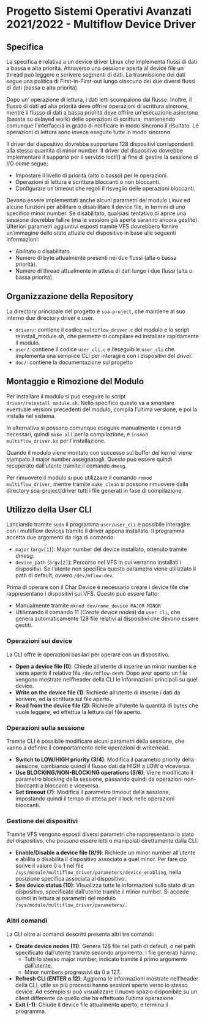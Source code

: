 # Progetto Sistemi Operativi Avanzati 2021/2022 - Multiflow Device Driver   
## Specifica
La specifica è relativa a un device driver Linux che implementa flussi di dati a bassa e alta priorità. Attraverso una sessione aperta al device file un thread può leggere e scrivere segmenti di dati. La trasmissione dei dati segue una politica di First-in-First-out lungo ciascuno dei due diversi flussi di dati (bassa e alta priorità).

Dopo un’ operazione di lettura, i dati letti scompaiono dal flusso. Inoltre, il flusso di dati ad alta priorità deve offrire operazioni di scrittura sincrone, mentre il flusso di dati a bassa priorità deve offrire un'esecuzione asincrona (basata su delayed work) delle operazioni di scrittura, mantenendo comunque l'interfaccia in grado di notificare in modo sincrono il risultato. Le operazioni di lettura sono invece eseguite tutte in modo sincrono. 

Il driver del dispositivo dovrebbe supportare 128 dispositivi corrispondenti alla stessa quantità di minor number. Il driver del dispositivo dovrebbe implementare il supporto per il servizio ioctl() al fine di gestire la sessione di I/O come segue:
- Impostare il livello di priorità (alto o basso) per le operazioni.
- Operazioni di lettura e scrittura bloccanti o non bloccanti.
- Configurare un timeout che regoli il risveglio delle operazioni bloccanti.

Devono essere implementati anche alcuni parametri del modulo Linux ed alcune funzioni per abilitare o disabilitare il device file, in termini di uno specifico minor number. Se disabilitato, qualsiasi tentativo di aprire una sessione dovrebbe fallire (ma le sessioni già aperte saranno ancora gestite). Ulteriori parametri aggiuntivi esposti tramite VFS dovrebbero fornire un’immagine dello stato attuale del dispositivo in base alle seguenti informazioni:
- Abilitato o disabilitato.
- Numero di byte attualmente presenti nei due flussi (alta o bassa priorità).
- Numero di thread attualmente in attesa di dati lungo i due flussi (alta o bassa priorità).


## Organizzazione della Repository
La directory principale del progetto è `soa-project`, che mantiene al suo interno due directory driver e user.
- `driver/`: contiene il codice `multiflow_driver.c` del modulo e lo script reinstall_module.sh, che permette di compilare ed installare rapidamente il modulo. 
- `user/`: contiene il codice `user_cli.c` e l’eseguibile `user_cli` che implementa una semplice CLI per interagire con i dispositivi del driver.
- `doc/`: contiene la documentazione sul progetto

## Montaggio e Rimozione del Modulo
Per installare il modulo si può eseguire lo script `driver/reinstall_module.sh`. Nello specifico questo va a smontare eventuale versioni precedenti del modulo, compila l’ultima versione, e poi la installa nel sistema. 

In alternativa si possono comunque eseguire manualmente i comandi necessari, quindi `make all` per la compilazione, e `insmod multiflow_driver.ko` per l’installazione. 

Quando il modulo viene montato con successo sul buffer del kernel viene stampato il major number assegnatogli. Questo può essere quindi recuperato dall’utente tramite il comando `dmesg`. 

Per rimuovere il modulo si può utilizzare il comando `rmmod multiflow_driver`, mentre tramite `make clean` si possono rimuovere dalla directory soa-project/driver tutti i file generati in fase di compilazione.

## Utilizzo della User CLI
Lanciando tramite `sudo` il programma `user/user_cli` è possibile interagire con i multiflow devices tramite il driver appena installato. Il programma accetta due argomenti da riga di comando:
- `major` (`argv[1]`): Major number del device installato, ottenuto tramite dmesg.
- `device_path` (`argv[2]`): Percorso nel VFS in cui verranno installati i dispositivi. Se l’utente non specifica questo parametro viene utilizzato il path di default, ovvero `/dev/mflow-dev`.

Prima di operare con il Char Device è necessario creare i device file che rappresentano i dispositivi sul VFS. Questo può essere fatto: 
- Manualmente tramite `mknod dev/nome_device MAJOR MINOR`
- Utilizzando il comando 11 (*Create device nodes*) da `user_cli`, che genera automaticamente 128 file relativi ai dispositivi che devono essere gestiti.

### Operazioni sui device
La CLI offre le operazioni basilari per operare con un dispositivo.
- **Open a device file (0)**: Chiede all’utente di inserire un minor number `N` e viene aperto il relativo file `/dev/mflow-devN`. Dopo aver aperto un file vengono mostrate nell’header della CLI le informazioni principali su quel device.
- **Write on the device file (1)**: Richiede all’utente di inserire i dati da scrivere, ed la scrittura sul file aperto.
- **Read from the device file (2)**: Richiede all’utente la quantità di bytes che vuole leggere, ed effettua la lettura dal file aperto.

### Operazioni sulla sessione
Tramite CLI è possibile modificare alcuni parametri della sessione, che vanno a definire il comportamento delle operazioni di write/read.

- **Switch to LOW/HIGH priority (3/4)**: Modifica il parametro priority della sessione, cambiando quindi il flusso dati da HIGH a LOW o viceversa.
- **Use BLOCKING/NON-BLOCKING operations (5/6)**: Viene modificato il parametro blocking della sessione, passando quindi da operazioni non-bloccanti a bloccanti e viceversa.
- **Set timeout (7)**: Modifica il parametro timeout della sessione, impostando quindi il tempo di attesa per il lock nelle operazioni bloccanti.
 
### Gestione dei dispositivi
Tramite VFS vengono esposti diversi parametri che rappresentano lo stato del dispositivo, che possono essere letti o manipolati direttamente dalla CLI.
- **Enable/Disable a device file (8/9)**: Richiede un minor number all’utente e abilita o disabilita il dispositivo associato a quel minor. Per fare ciò scrive il valore 0 o 1 nel file `/sys/module/multiflow_driver/parameters/device_enabling`, nella posizione specifica associata al dispositivo.
- **See device status (10)**: Visualizza tutte le informazioni sullo stato di un dispositivo, specificato dall’utente tramite il minor number. Si accede quindi in lettura ai parametri del modulo `/sys/module/multiflow_driver/parameters/`.

### Altri comandi
La CLI oltre ai comandi descritti presenta altri tre comandi:
- **Create device nodes (11)**:  Genera 128 file nel path di default, o nel path specificato dall’utente tramite secondo argomento. I file generati hanno:
  - Tutti lo stesso major number, indicato tramite il primo argomento dall’utente.
  - Minor numbers progressivi da 0 a 127.
- **Refresh CLI (ENTER o 12)**: Aggiorna le informazioni mostrate nell’header della CLI, utile se più processi hanno sessioni aperte verso lo stesso device. Ad esempio si può visualizzare il nuovo spazio disponibile su un client differente da quello che ha effettuato l’ultima operazione.
- **Exit (-1)**: Chiude il device file attualmente aperto, e termina il programma.